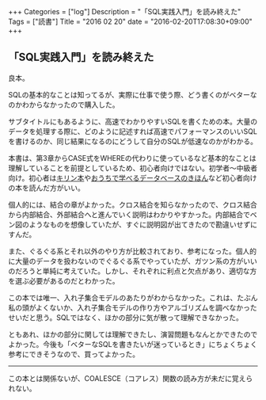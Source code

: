 +++
Categories = ["log"]
Description = "「SQL実践入門」を読み終えた"
Tags = ["読書"]
Title = "2016 02 20"
date = "2016-02-20T17:08:30+09:00"
+++

## 「SQL実践入門」を読み終えた
良本。

SQLの基本的なことは知ってるが、実際に仕事で使う際、どう書くのがベターなのかわからなかったので購入した。

サブタイトルにもあるように、高速でわかりやすいSQLを書くための本。大量のデータを処理する際に、どのように記述すれば高速でパフォーマンスのいいSQLを書けるのか、同じ結果になるのにどうして自分のSQLが低速なのかがわかる。

本書は、第3章からCASE式をWHEREの代わりに使っているなど基本的なことは理解していることを前提としているため、初心者向けではない。初学者〜中級者向け。初心者は[キリン本](http://www.shoeisha.co.jp/book/detail/9784798118819)や[おうちで学べるデータベースのきほん](http://www.shoeisha.co.jp/book/detail/9784798135168)など初心者向けの本を読んだ方がいい。

個人的には、結合の章がよかった。クロス結合を知らなかったので、クロス結合から内部結合、外部結合へと進んでいく説明はわかりやすかった。内部結合でベン図のようなものを想像していたが、すぐに説明図が出てきたので勘違いせずにすんだ。

また、ぐるぐる系とそれ以外のやり方が比較されており、参考になった。個人的に大量のデータを扱わないのでぐるぐる系でやっていたが、ガツン系の方がいいのだろうと単純に考えていた。しかし、それぞれに利点と欠点があり、適切な方を選ぶ必要があるのだとわかった。

この本では唯一、入れ子集合モデルのあたりがわからなかった。これは、たぶん私の頭がよくないか、入れ子集合モデルの作り方やアルゴリズムを調べなかったせいだと思う。SQLではなく、ほかの部分に気が散って理解できなかった。

ともあれ、ほかの部分に関しては理解できたし、演習問題もなんとかできたのでよかった。今後も「ベターなSQLを書きたいが迷っているとき」にちょくちょく参考にできそうなので、買ってよかった。

----

この本とは関係ないが、COALESCE（コアレス）関数の読み方が未だに覚えられない。